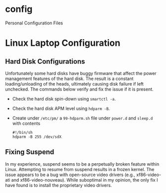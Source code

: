 config
======

Personal Configuration Files

# Linux Laptop Configuration

## Hard Disk Configurations
Unfortunately some hard disks have buggy firmware that affect the power
management features of the hard disk.  The result is a constant
loading/unloading of the heads, ultimately causing disk failure if left
unchecked.  The commands below verify and fix the issue if it is present.

- Check the hard disk spin-down using `smartctl -a`.
- Check the hard disk APM level using `hdparm -B`.
- Create under `/etc/pm/` a `99-hdparm.sh` file under `power.d` and `sleep.d`
  with contents

  ```shell
  #!/bin/sh
  hdparm -B 255 /dev/sdX
  ```

## Fixing Suspend
In my experience, suspend seems to be a perpetually broken feature within
Linux.  Attempting to resume from suspend results in a frozen kernel.  The
issue appears to be a bug with open-source video drivers (e.g., xf86-video-ati
and xf86-video-nouveau).  While suboptimal in my opinion, the only fix I have
found is to install the proprietary video drivers.


